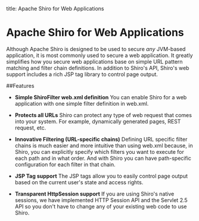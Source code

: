title: Apache Shiro for Web Applications

# Apache Shiro for Web Applications



Although Apache Shiro is designed to be used to secure _any_ JVM-based application, it is most commonly used to secure a web application. It greatly simplifies how you secure web applications base on simple URL pattern matching and filter chain definitions. In addition to Shiro's API, Shiro's web support includes a rich JSP tag library to control page output.
	
##Features

* **Simple ShiroFilter web.xml definition** 
You can enable Shiro for a web application with one simple filter definition in web.xml.

* **Protects all URLs**
Shiro can protect any type of web request that comes into your system.  For example, dynamically generated pages, REST request, etc.

* **Innovative Filtering (URL-specific chains)**
Defining URL specific filter chains is much easier and more intuitive than using web.xml because, in Shiro, you can explicitly specify which filters you want to execute for each path and in what order.  And with Shiro you can have path-specific configuration for each filter in that chain.


* **JSP Tag support**
The JSP tags allow you to easily control page output based on the current user's state and access rights.

* **Transparent HttpSession support**
If you are using Shiro's native sessions, we have implemented HTTP Session API and the Servlet 2.5 API so you don't have to change any of your existing web code to use Shiro.
<input type="hidden" id="ghEditPage" value="web-features.md"></input>
